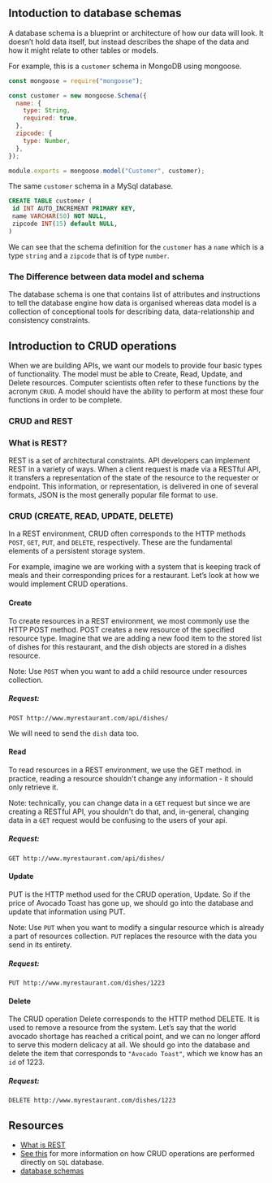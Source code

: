 ## Intoduction to database schemas

A database schema is a blueprint or architecture of how our data will look. It doesn’t hold data itself, but instead describes the shape of the data and how it might relate to other tables or models.

For example, this is a `customer` schema in MongoDB using mongoose.

```js
const mongoose = require("mongoose");

const customer = new mongoose.Schema({
  name: {
    type: String,
    required: true,
  },
  zipcode: {
    type: Number,
  },
});

module.exports = mongoose.model("Customer", customer);
```

The same `customer` schema in a MySql database.

```sql
CREATE TABLE customer (
 id INT AUTO_INCREMENT PRIMARY KEY,
 name VARCHAR(50) NOT NULL,
 zipcode INT(15) default NULL,
)

```

We can see that the schema definition for the `customer` has a `name` which is a type `string` and a `zipcode` that is of type `number`.

### The Difference between data model and schema

The database schema is one that contains list of attributes and instructions to tell the database engine how data is organised whereas data model is a collection of conceptional tools for describing data, data-relationship and consistency constraints.

## Introduction to CRUD operations

When we are building APIs, we want our models to provide four basic types of functionality. The model must be able to Create, Read, Update, and Delete resources. Computer scientists often refer to these functions by the acronym `CRUD`. A model should have the ability to perform at most these four functions in order to be complete.

### CRUD and REST

### What is REST?

REST is a set of architectural constraints. API developers can implement REST in a variety of ways. When a client request is made via a RESTful API, it transfers a representation of the state of the resource to the requester or endpoint. This information, or representation, is delivered in one of several formats, JSON is the most generally popular file format to use.

### CRUD (CREATE, READ, UPDATE, DELETE)

In a REST environment, CRUD often corresponds to the HTTP methods `POST`, `GET`, `PUT`, and `DELETE`, respectively. These are the fundamental elements of a persistent storage system.

For example, imagine we are working with a system that is keeping track of meals and their corresponding prices for a restaurant. Let’s look at how we would implement CRUD operations.

#### Create

To create resources in a REST environment, we most commonly use the HTTP POST method. POST creates a new resource of the specified resource type.
Imagine that we are adding a new food item to the stored list of dishes for this restaurant, and the dish objects are stored in a dishes resource.

Note: Use `POST` when you want to add a child resource under resources collection.

##### Request:

`POST http://www.myrestaurant.com/api/dishes/`

We will need to send the `dish` data too.

#### Read

To read resources in a REST environment, we use the GET method. in practice, reading a resource shouldn't change any information - it should only retrieve it.

Note: technically, you can change data in a `GET` request but since we are creating a RESTful API, you shouldn't do that, and, in-general, changing data in a `GET` request would be confusing to the users of your api.

##### Request:

`GET http://www.myrestaurant.com/api/dishes/`

#### Update

PUT is the HTTP method used for the CRUD operation, Update.
So if the price of Avocado Toast has gone up, we should go into the database and update that information using PUT.

Note: Use `PUT` when you want to modify a singular resource which is already a part of resources collection. `PUT` replaces the resource with the data you send in its entirety.

##### Request:

`PUT http://www.myrestaurant.com/dishes/1223`

#### Delete

The CRUD operation Delete corresponds to the HTTP method DELETE. It is used to remove a resource from the system.
Let’s say that the world avocado shortage has reached a critical point, and we can no longer afford to serve this modern delicacy at all. We should go into the database and delete the item that corresponds to `"Avocado Toast"`, which we know has an `id` of 1223.

##### Request:

`DELETE http://www.myrestaurant.com/dishes/1223`

## Resources

- [What is REST](https://restfulapi.net/)
- [See this](https://www.educative.io/blog/crud-operations#what) for more information on how CRUD operations are performed directly on `SQL` database.
- [database schemas](https://www.educative.io/blog/what-are-database-schemas-examples#types)
